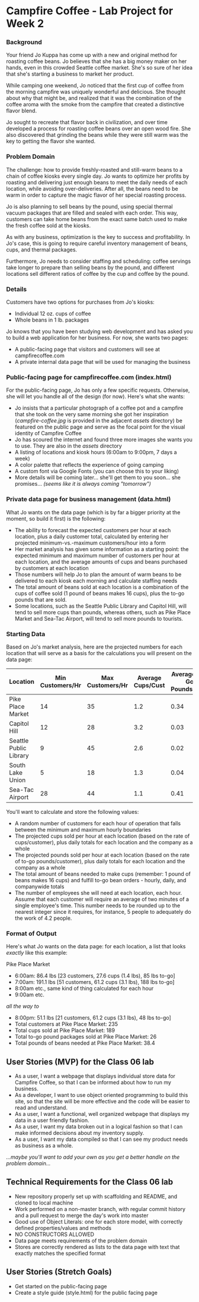 # Campfire Coffee - Lab Project for Week 2

### Background

Your friend Jo Kuppa has come up with a new and original method for roasting coffee beans. Jo believes that she has a big money maker on her hands, even in this crowded Seattle coffee market. She's so sure of her idea that she's starting a business to market her product.

While camping one weekend, Jo noticed that the first cup of coffee from the morning campfire was uniquely wonderful and delicious. She thought about why that might be, and realized that it was the combination of the coffee aroma with the smoke from the campfire that created a distinctive flavor blend.

Jo sought to recreate that flavor back in civilization, and over time developed a process for roasting coffee beans over an open wood fire. She also discovered that grinding the beans while they were still warm was the key to getting the flavor she wanted.

### Problem Domain

The challenge: how to provide freshly-roasted and still-warm beans to a chain of coffee kiosks every single day. Jo wants to optimize her profits by roasting and delivering just enough beans to meet the daily needs of each location, while avoiding over-deliveries. After all, the beans need to be warm in order to capture the magic flavor of her special roasting process.

Jo is also planning to sell beans by the pound, using special thermal vacuum packages that are filled and sealed with each order. This way, customers can take home beans from the exact same batch used to make the fresh coffee sold at the kiosks.

As with any business, optimization is the key to success and profitability. In Jo's case, this is going to require careful inventory management of beans, cups, and thermal packages.

Furthermore, Jo needs to consider staffing and scheduling: coffee servings take longer to prepare than selling beans by the pound, and different locations sell different ratios of coffee by the cup and coffee by the pound.

### Details

Customers have two options for purchases from Jo's kiosks:

- Individual 12 oz. cups of coffee
- Whole beans in 1 lb. packages

Jo knows that you have been studying web development and has asked you to build a web application for her business. For now, she wants two pages:

- A public-facing page that visitors and customers will see at campfirecoffee.com
- A private internal data page that will be used for managing the business

### Public-facing page for campfirecoffee.com (index.html)

For the public-facing page, Jo has only a few specific requests. Otherwise, she will let you handle all of the design (for now). Here's what she wants:

- Jo insists that a particular photograph of a coffee pot and a campfire that she took on the very same morning she got her inspiration (*campfire-coffee.jpg* is provided in the adjacent *assets* directory) be featured on the public page and serve as the focal point for the visual identity of Campfire Coffee
- Jo has scoured the internet and found three more images she wants you to use. They are also in the *assets* directory
- A listing of locations and kiosk hours (6:00am to 9:00pm, 7 days a week)
- A color palette that reflects the experience of going camping
- A custom font via Google Fonts (you can choose this to your liking)
- More details will be coming later... she'll get them to you soon... she promises... *(seems like it is always coming "tomorrow")*

### Private data page for business management (data.html)

What Jo wants on the data page (which is by far a bigger priority at the moment, so build it first) is the following:

- The ability to forecast the expected customers per hour at each location, plus a daily customer total, calculated by entering her projected minimum-vs.-maximum customers/hour into a form
- Her market analysis has given some information as a starting point: the expected minimum and maximum number of customers per hour at each location, and the average amounts of cups and beans purchased by customers at each location
- Those numbers will help Jo to plan the amount of warm beans to be delivered to each kiosk each morning and calculate staffing needs
- The total amount of beans sold at each location is a combination of the cups of coffee sold (1 pound of beans makes 16 cups), plus the to-go pounds that are sold.
- Some locations, such as the Seattle Public Library and Capitol Hill, will tend to sell more cups than pounds, whereas others, such as Pike Place Market and Sea-Tac Airport, will tend to sell more pounds to tourists.

### Starting Data

Based on Jo's market analysis, here are the projected numbers for each location that will serve as a basis for the calculations you will present on the data page:

| Location  | Min Customers/Hr  | Max Customers/Hr  | Average Cups/Cust  | Average To-Go Pounds/Cust  |
|---|---|---|---|---|
| Pike Place Market  | 14  | 35  | 1.2  | 0.34  |
| Capitol Hill  | 12  | 28  | 3.2  | 0.03  |
| Seattle Public Library  | 9  | 45  | 2.6  | 0.02  |
| South Lake Union  | 5  | 18  | 1.3  | 0.04  |
| Sea-Tac Airport  | 28  | 44  | 1.1  | 0.41  |

You'll want to calculate and store the following values:

- A random number of customers for each hour of operation that falls between the minimum and maximum hourly boundaries
- The projected cups sold per hour at each location (based on the rate of cups/customer), plus daily totals for each location and the company as a whole
- The projected pounds sold per hour at each location (based on the rate of to-go pounds/customer), plus daily totals for each location and the company as a whole
- The total amount of beans needed to make cups (remember: 1 pound of beans makes 16 cups) and fulfill to-go bean orders - hourly, daily, and companywide totals
- The number of employees she will need at each location, each hour. Assume that each customer will require an average of two minutes of a single employee's time. This number needs to be rounded up to the nearest integer since it requires, for instance, 5 people to adequately do the work of 4.2 people.

### Format of Output

Here's what Jo wants on the data page: for each location, a list that looks *exactly* like this example:

Pike Place Market

- 6:00am: 86.4 lbs [23 customers, 27.6 cups (1.4 lbs), 85 lbs to-go]
- 7:00am: 191.1 lbs [51 customers, 61.2 cups (3.1 lbs), 188 lbs to-go]
- 8:00am etc., same kind of thing calculated for each hour
- 9:00am etc.

*all the way to*

- 8:00pm: 51.1 lbs [21 customers, 61.2 cups (3.1 lbs), 48 lbs to-go]
- Total customers at Pike Place Market: 235
- Total cups sold at Pike Place Market: 189
- Total to-go pound packages sold at Pike Place Market: 26
- Total pounds of beans needed at Pike Place Market: 38.4

## User Stories (MVP) for the Class 06 lab
 - As a user, I want a webpage that displays individual store data for Campfire Coffee, so that I can be informed about how to run my business.
 - As a developer, I want to use object oriented programming to build this site, so that the site will be more effective and the code will be easier to read and understand.
 - As a user, I want a functional, well organized webpage that displays my data in a user friendly fashion.
 - As a user, I want my data broken out in a logical fashion so that I can make informed decisions about my inventory supply.
 - As a user, I want my data compiled so that I can see my product needs as business as a whole.

*...maybe you'll want to add your own as you get a better handle on the problem domain...*

## Technical Requirements for the Class 06 lab
 - New repository properly set up with scaffolding and README, and cloned to local machine
 - Work performed on a non-master branch, with regular commit history and a pull request to merge the day's work into master
 - Good use of Object Literals: one for each store model, with correctly defined properties/values and methods
 - NO CONSTRUCTORS ALLOWED
 - Data page meets requirements of the problem domain
 - Stores are correctly rendered as lists to the data page with text that exactly matches the specified format

## User Stories (Stretch Goals)
- Get started on the public-facing page
- Create a style guide (style.html) for the public facing page
